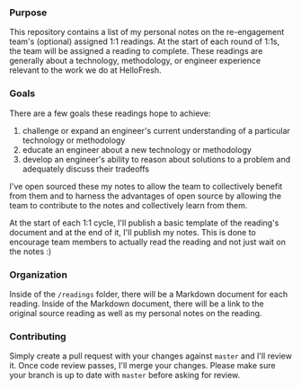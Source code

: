 ### Purpose

This repository contains a list of my personal notes on the re-engagement team's (optional) assigned 1:1 readings. At the start of each round of 1:1s, the team will be assigned a reading to complete. These readings are generally about 
a technology, methodology, or engineer experience relevant to the work we do at HelloFresh.

### Goals

There are a few goals these readings hope to achieve:

1. challenge or expand an engineer's current understanding of a particular technology or methodology
2. educate an engineer about a new technology or methodology
3. develop an engineer's ability to reason about solutions to a problem and adequately discuss their tradeoffs

I've open sourced these my notes to allow the team to collectively benefit from them and to harness the advantages of open source by
allowing the team to contribute to the notes and collectively learn from them.

At the start of each 1:1 cycle, I'll publish a basic template of the reading's document and at the end of it, I'll publish my notes. This is done to encourage team members to actually read the reading and not just wait on the notes :) 

### Organization

Inside of the `/readings` folder, there will be a Markdown document for each reading. Inside of the Markdown document,
there will be a link to the original source reading as well as my personal notes on the reading. 

### Contributing

Simply create a pull request with your changes against `master` and I'll review it. Once code review passes, I'll merge your changes. Please make sure your branch is up to date with `master` before asking for review.

